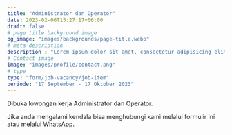 ```yaml
---
title: "Administrator dan Operator"
date: 2023-02-06T15:27:17+06:00
draft: false
# page title background image
bg_image: "images/backgrounds/page-title.webp"
# meta description
description : "Lorem ipsum dolor sit amet, consectetur adipisicing elit, sed do eiusmod tempor incididunt ut labore. dolore magna aliqua. Ut enim ad minim veniam, quis nostrud."
# Contact image
image: "images/profile/contact.png"
# type
type: "form/job-vacancy/job-item"
periode: "17 September - 17 Oktober 2023"
---
```


Dibuka lowongan kerja Administrator dan Operator.

Jika anda mengalami kendala bisa menghubungi kami melalui formulir ini atau melalui WhatsApp.

